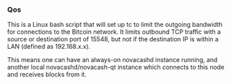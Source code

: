 ### Qos ###

This is a Linux bash script that will set up tc to limit the outgoing bandwidth for connections to the Bitcoin network. It limits outbound TCP traffic with a source or destination port of 15548, but not if the destination IP is within a LAN (defined as 192.168.x.x).

This means one can have an always-on novacashd instance running, and another local novacashd/novacash-qt instance which connects to this node and receives blocks from it.
